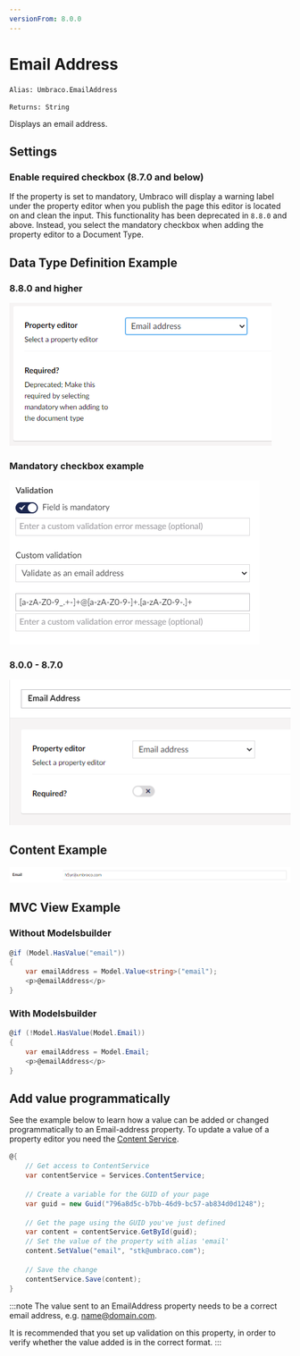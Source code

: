 ```yaml
---
versionFrom: 8.0.0
---
```


# Email Address

`Alias: Umbraco.EmailAddress`

`Returns: String`

Displays an email address.

## Settings

### Enable required checkbox (8.7.0 and below)

If the property is set to mandatory, Umbraco will display a warning label under the property editor when you publish the page this editor is located on and clean the input. This functionality has been deprecated in `8.8.0` and above. Instead, you select the mandatory checkbox when adding the property editor to a Document Type.

## Data Type Definition Example

### 8.8.0 and higher

![Email Data Type Definition 8.8.0](images/EmailAddress-DataType-v88.png)

### Mandatory checkbox example

![Mandatory Checkbox Example](images/mandatory-checkbox.png)

### 8.0.0 - 8.7.0

![Email Data Type Definition 8.0.0 - 8.7.0](images/EmailAddress-DataType-v8.png)

## Content Example

![Single email address content example](images/EmailAddress-DataType-Content.png)

## MVC View Example

### Without Modelsbuilder

```csharp
@if (Model.HasValue("email"))
{
    var emailAddress = Model.Value<string>("email");
    <p>@emailAddress</p>
}
```

### With Modelsbuilder

```csharp
@if (!Model.HasValue(Model.Email))
{
    var emailAddress = Model.Email;
    <p>@emailAddress</p>
}

```

## Add value programmatically

See the example below to learn how a value can be added or changed programmatically to an Email-address property. To update a value of a property editor you need the [Content Service](../../../../../Reference/Management/Services/ContentService/index.md).

```csharp
@{
    // Get access to ContentService
    var contentService = Services.ContentService;

    // Create a variable for the GUID of your page
    var guid = new Guid("796a8d5c-b7bb-46d9-bc57-ab834d0d1248");

    // Get the page using the GUID you've just defined
    var content = contentService.GetById(guid);
    // Set the value of the property with alias 'email'
    content.SetValue("email", "stk@umbraco.com");

    // Save the change
    contentService.Save(content);
}
```

:::note
The value sent to an EmailAddress property needs to be a correct email address, e.g. name@domain.com.

It is recommended that you set up validation on this property, in order to verify whether the value added is in the correct format.
:::
